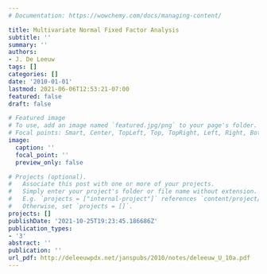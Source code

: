 ```yaml
---
# Documentation: https://wowchemy.com/docs/managing-content/

title: Multivariate Normal Fixed Factor Analysis
subtitle: ''
summary: ''
authors:
- J. De Leeuw
tags: []
categories: []
date: '2010-01-01'
lastmod: 2021-06-06T12:53:21-07:00
featured: false
draft: false

# Featured image
# To use, add an image named `featured.jpg/png` to your page's folder.
# Focal points: Smart, Center, TopLeft, Top, TopRight, Left, Right, BottomLeft, Bottom, BottomRight.
image:
  caption: ''
  focal_point: ''
  preview_only: false

# Projects (optional).
#   Associate this post with one or more of your projects.
#   Simply enter your project's folder or file name without extension.
#   E.g. `projects = ["internal-project"]` references `content/project/deep-learning/index.md`.
#   Otherwise, set `projects = []`.
projects: []
publishDate: '2021-10-25T19:23:45.186686Z'
publication_types:
- '3'
abstract: ''
publication: ''
url_pdf: http://deleeuwpdx.net/janspubs/2010/notes/deleeuw_U_10a.pdf
---
```

